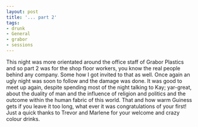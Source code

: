 ```yaml
---
layout: post
title: '... part 2'
tags:
- drunk
- General
- grabor
- sessions
---
```

This night was more orientated around the office staff of Grabor Plastics and so part 2 was for the shop floor workers, you know the real people behind any company.
Some how I got invited to that as well. Once again an ugly night was soon to follow and the damage was done.
It was good to meet up again, despite spending most of the night talking to Kay; yar-great, about the duality of man and the influence of religion and politics and the outcome within the human fabric of this world. That and how warm Guiness gets if you leave it too long, what ever it was congratulations of your first!
Just a quick thanks to Trevor and Marlene for your welcome and crazy colour drinks.
